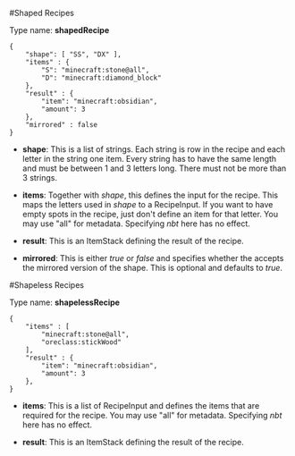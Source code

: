 #Shaped Recipes

Type name: __shapedRecipe__

	{
		"shape": [ "SS", "DX" ],
		"items" : {
			"S": "minecraft:stone@all",
			"D": "minecraft:diamond_block"
		},
		"result" : {
			"item": "minecraft:obsidian",
			"amount": 3
		},
		"mirrored" : false
	}
	
* __shape__: This is a list of strings. Each string is row in the recipe and each letter in the string one item. Every string has to have the same length and must be between 1 and 3 letters long. There must not be more than 3 strings.

* __items__: Together with _shape_, this defines the input for the recipe. This maps the letters used in _shape_ to a RecipeInput. If you want to have empty spots in the recipe, just don't define an item for that letter. You may use "all" for metadata. Specifying _nbt_ here has no effect.

* __result__: This is an ItemStack defining the result of the recipe.

* __mirrored__: This is either _true_ or _false_ and specifies whether the accepts the mirrored version of the shape. This is optional and defaults to _true_.

#Shapeless Recipes

Type name: __shapelessRecipe__

	{
		"items" : [
			"minecraft:stone@all",
			"oreclass:stickWood"
		],
		"result" : {
			"item": "minecraft:obsidian",
			"amount": 3
		},
	}
	
* __items__: This is a list of RecipeInput and defines the items that are required for the recipe. You may use "all" for metadata. Specifying _nbt_ here has no effect.

* __result__: This is an ItemStack defining the result of the recipe.
